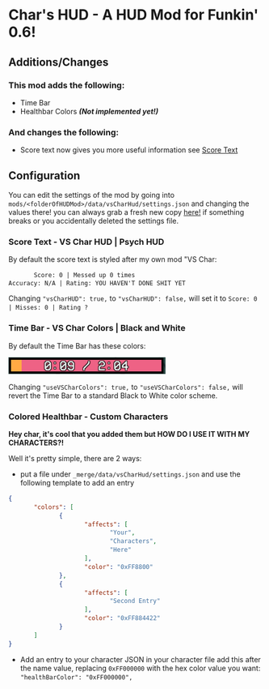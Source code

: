 # Char's HUD - A HUD Mod for Funkin' 0.6!

## Additions/Changes

### This mod adds the following:

- Time Bar
- Healthbar Colors ***(Not implemented yet!)***

### And changes the following:

- Score text now gives you more useful information see [Score Text](#score-text---vs-char-hud--psych-hud)

## Configuration

You can edit the settings of the mod by going into `mods/<folderOfHUDMod>/data/vsCharHud/settings.json` and changing the values there!
you can always grab a fresh new copy <a href="https://raw.githubusercontent.com/CharGolden-Games/Funkin-Char-HUD/c0156ed4dab06afefc953b5d7461499dc56c0cc5/data/vsCharHud/settings.json?token=GHSAT0AAAAAAC6B6ETYVFAQMIMEJHFSNVLSZ7LL7OQ" download="settings.json"> here!</a> if something breaks or you accidentally deleted the settings file.

### Score Text - VS Char HUD | Psych HUD

By default the score text is styled after my own mod "VS Char:

```
       Score: 0 | Messed up 0 times
Accuracy: N/A | Rating: YOU HAVEN'T DONE SHIT YET
```

Changing `"vsCharHUD": true,` to `"vsCharHUD": false,` will set it to `Score: 0 | Misses: 0 | Rating ?`

### Time Bar - VS Char Colors | Black and White

By default the Time Bar has these colors:

![](docs/timeBar.png)

Changing `"useVSCharColors": true,` to `"useVSCharColors": false,` will revert the Time Bar to a standard Black to White color scheme.

### Colored Healthbar - Custom Characters

**Hey char, it's cool that you added them but HOW DO I USE IT WITH MY CHARACTERS?!**

Well it's pretty simple, there are 2 ways:

- put a file under `_merge/data/vsCharHud/settings.json` and use the following template to add an entry
```json
{
       "colors": [
              {
                     "affects": [
                            "Your",
                            "Characters",
                            "Here"
                     ],
                     "color": "0xFF8800"
              },
              {
                     "affects": [
                            "Second Entry"
                     ],
                     "color": "0xFF884422"
              }
       ]
}
```

- Add an entry to your character JSON
in your character file add this after the name value, replacing `0xFF000000` with the hex color value you want:
`"healthBarColor": "0xFF000000",`